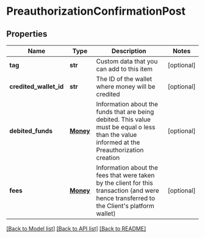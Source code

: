 # PreauthorizationConfirmationPost

## Properties
Name | Type | Description | Notes
------------ | ------------- | ------------- | -------------
**tag** | **str** | Custom data that you can add to this item | [optional] 
**credited_wallet_id** | **str** | The ID of the wallet where money will be credited | [optional] 
**debited_funds** | [**Money**](Money.md) | Information about the funds that are being debited. This value must be equal o less than the value informed at the Preauthorization creation | [optional] 
**fees** | [**Money**](Money.md) | Information about the fees that were taken by the client for this transaction (and were hence transferred to the Client&#39;s platform wallet) | [optional] 

[[Back to Model list]](../README.md#documentation-for-models) [[Back to API list]](../README.md#documentation-for-api-endpoints) [[Back to README]](../README.md)


